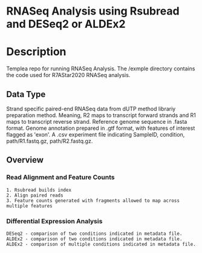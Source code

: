# RNASeq Analysis using Rsubread and DESeq2 or ALDEx2

# Description
Templea repo for running RNASeq Analysis. The /exmple directory contains the code used for R7AStar2020 RNASeq analysis.

## Data Type
Strand specific paired-end RNASeq data from dUTP method librariy preparation method. Meaning, R2 maps to transcript forward strands and R1 maps to transcript reverse strand.
Reference genome sequence in .fasta format.
Genome annotation prepared in .gtf format, with features of interest flagged as 'exon'.
A .csv experiment file indicating SampleID, condition, path/R1.fastq.gz, path/R2.fastq.gz.

## Overview
### Read Alignment and Feature Counts
    1. Rsubread builds index
    2. Align paired reads
    3. Feature counts generated with fragments allowed to map across multiple features
### Differential Expression Analysis
    DESeq2 - comparison of two conditions indicated in metadata file.
    ALDEx2 - comparison of two conditions indicated in metadata file.
    ALDEx2 - comparison of multiple conditions indicated in metadata file.
